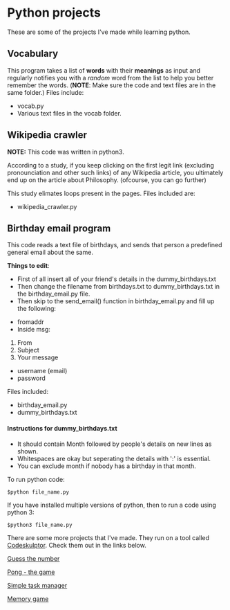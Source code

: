 # Python projects

These are some of the projects I've made while learning python.

## Vocabulary

This program takes a list of **words** with their **meanings** as input and regularly notifies you with a _random_ word from the list to help you better remember the words. (**NOTE**: Make sure the code and text files are in the same folder.) Files include:

- vocab.py
- Various text files in the vocab folder.


## Wikipedia crawler

**NOTE:** This code was written in python3.

According to a study, if you keep clicking on the first legit link (excluding pronounciation and other such links) of any Wikipedia article, you ultimately end up on the article about Philosophy. (ofcourse, you can go further)

This study elimates loops present in the pages. Files included are:
- wikipedia_crawler.py

## Birthday email program

This code reads a text file of birthdays, and sends that person a predefined general email about the same.

**Things to edit**:
- First of all insert all of your friend's details in the dummy_birthdays.txt
- Then change the filename from birthdays.txt to dummy_birthdays.txt in the birthday_email.py file.
- Then skip to the send_email() function in birthday_email.py and fill up the following:
* fromaddr
* Inside msg:
1. From
2. Subject
3. Your message
* username (email)
* password

Files included:
- birthday_email.py
- dummy_birthdays.txt

#### Instructions for dummy_birthdays.txt
- It should contain Month followed by people's details on new lines as shown.
- Whitespaces are okay but seperating the details with ':' is essential.
- You can exclude month if nobody has a birthday in that month.
 
To run python code:
```
$python file_name.py
```

If you have installed multiple versions of python, then to run a code using python 3:
```
$python3 file_name.py
```

There are some more projects that I've made. They run on a tool called [Codeskulptor](http://www.codeskulptor.org/). Check them out in the links below.
  
[Guess the number](http://www.codeskulptor.org/#user41_qzaX97GhdVPzjO5_1.py)

[Pong - the game](http://www.codeskulptor.org/#user41_0Viwl5q2e2_2.py)

[Simple task manager](http://www.codeskulptor.org/#user41_HG3EujvYA5_0.py)

[Memory game](http://www.codeskulptor.org/#user41_idXXiTroIzZHL0h.py)
